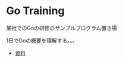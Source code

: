 # Go Training

某社でのGoの研修のサンプルプログラム置き場

1日でGoの概要を理解する。。。

* [資料](http://slides.higebu.com/?gotraining.md)
